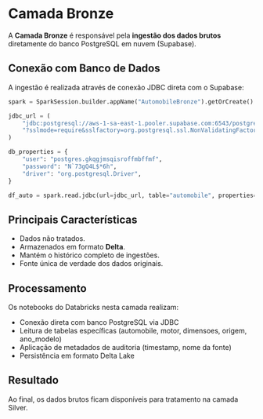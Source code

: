 # Camada Bronze

A **Camada Bronze** é responsável pela **ingestão dos dados brutos** diretamente do banco PostgreSQL em nuvem (Supabase).

## Conexão com Banco de Dados

A ingestão é realizada através de conexão JDBC direta com o Supabase:

```python
spark = SparkSession.builder.appName("AutomobileBronze").getOrCreate()

jdbc_url = (
    "jdbc:postgresql://aws-1-sa-east-1.pooler.supabase.com:6543/postgres"
    "?sslmode=require&sslfactory=org.postgresql.ssl.NonValidatingFactory"
)

db_properties = {
    "user": "postgres.gkqgjmsqisroffmbffmf",           
    "password": "N`73gQ4L$*6h",         
    "driver": "org.postgresql.Driver",
}

df_auto = spark.read.jdbc(url=jdbc_url, table="automobile", properties=db_properties)
```

## Principais Características

- Dados não tratados.  
- Armazenados em formato **Delta**.  
- Mantém o histórico completo de ingestões.  
- Fonte única de verdade dos dados originais.

## Processamento

Os notebooks do Databricks nesta camada realizam:
- Conexão direta com banco PostgreSQL via JDBC
- Leitura de tabelas específicas (automobile, motor, dimensoes, origem, ano_modelo)
- Aplicação de metadados de auditoria (timestamp, nome da fonte)
- Persistência em formato Delta Lake  

## Resultado

Ao final, os dados brutos ficam disponíveis para tratamento na camada Silver.
